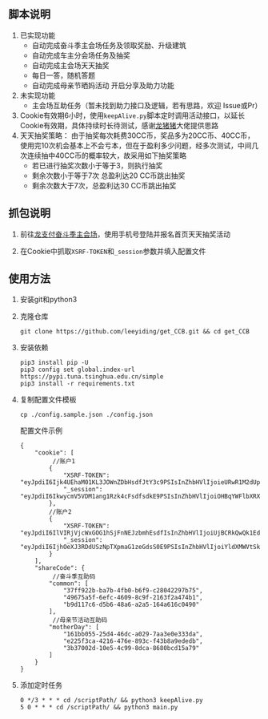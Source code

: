 ## 脚本说明

1. 已实现功能
   * 自动完成奋斗季主会场任务及领取奖励、升级建筑
   * 自动完成车主分会场任务及抽奖
   * 自动完成主会场天天抽奖
   * 每日一答，随机答题
   * 自动完成母亲节晒妈活动 开启分享及助力功能
2. 未实现功能
   * 主会场互助任务（暂未找到助力接口及逻辑，若有思路，欢迎 Issue或Pr）
3. Cookie有效期6小时，使用`keepAlive.py`脚本定时调用活动接口，以延长Cookie有效期，具体持续时长待测试，感谢[龙猪猪](https://github.com/nianyuguai)大佬提供思路
4. 天天抽奖策略：
   由于抽奖每次耗费30CC币，奖品多为20CC币、40CC币，使用完10次机会基本上不会亏本，但在于盈利多少问题，经多次测试，中间几次连续抽中40CC币的概率较大，故采用如下抽奖策略
   * 若已进行抽奖次数小于等于3，则执行抽奖
   * 剩余次数小于等于7次 总盈利达20 CC币跳出抽奖
   * 剩余次数大于7次，总盈利达30 CC币跳出抽奖

## 抓包说明

1. 前往[龙支付奋斗季主会场](https://fission-events.ccbft.com/a/91/lPYNjdmN?u=37ff922b-ba7b-4fb0-b6f9-c28042297b75)，使用手机号登陆并报名首页天天抽奖活动

2. 在Cookie中抓取`XSRF-TOKEN`和`_session`参数并填入配置文件

## 使用方法

1. 安装git和python3

2. 克隆仓库

   ```
   git clone https://github.com/leeyiding/get_CCB.git && cd get_CCB
   ```

3. 安装依赖

   ```
   pip3 install pip -U
   pip3 config set global.index-url https://pypi.tuna.tsinghua.edu.cn/simple
   pip3 install -r requirements.txt
   ```

4. 复制配置文件模板

   ```
   cp ./config.sample.json ./config.json
   ```

   配置文件示例

   ```
   {
       "cookie": [
    		//账户1   
           {
               "XSRF-TOKEN": "eyJpdiI6Ijk4UEhaM01KL3JOWnZDbHsdfJtY3c9PSIsInZhbHVlIjoieURwR1M2dUpQOUxNY28yU3p4cmduQnZTZmk5M01FQms1Z1pRM1QyNFZhaW5PUmdLYkNQWXg3NVhhZ21OSTNNM1NTTDg5eU9qb1h3V0dLWDhLT2ZyZ1JIUkFhbUJWcDl4SzlMaitLbml6QXlFNXlBOUZGdlVzVFlKa3JoNDkxb2EiLCJtYWMiOiI5MmU0YWZjZjdhYzFiMTZhN2ZhYzU0ZGYxZGEwMGU2N2NkODNkYjBlMTNjMTJkNDE3ZGNlMDAwODEwNmNjYzc0In0%3D",
               "_session": "eyJpdiI6IkwycmV5VDM1ang1Rzk4cFsdfsdkE9PSIsInZhbHVlIjoiOHBqYWFlbXRXS3E5OWVyYS9WZTFxSzRQaU12cG1NZ2lwaU5RVStlN3JFVmdkRE1mQTI1OCtma1FxanFJUTJpMWhkZ01wTHNLa3l5b0FIRGhIMlVSQSszcVJUN1ArMHAzampKbHNpTFNxTkZ3VFpVSXhzMFEydlVoaEtHZGM3MkgiLCJtYWMiOiJkNjA1MTI2MTczZmNiYzQwZmYyNDY3YjAyZjkyYzNhYjA4NTk2YjY0ZTkxZDNlNDBjODY5YzI5ODU4NjNiMzVkIn0%3D"
           },
           //账户2
           {
               "XSRF-TOKEN": "eyJpdiI6IlVIRjVjcWxGOG1hSjFnNEJzbmhEsdfIsInZhbHVlIjoiUjBCRkQwQk1EdmxxdVp4YXF2OGM3S2ZrY2ZySmVkZjhwSnZCcldqY1JNTGZXb3Rja21TM2VQazcvMVlwbzUvV2hFeDR3c0MxWEJIdUp5cWI0VTFMdDh4b3NHU2pabVJwaEF5cE9Hc1d4TkdNRWprZ0VUbktlUEJXM3lBMkNUSHciLCJtYWMiOiJlMDQ4ZjM3YzhkMWNjNGY3NTdhNGZjMWIwNjdlYzBiNzlmZTNhNDc5MTM1OWE4YThkNDRjOTEzYjRhMmQzMmExIn0%3D",
               "_session": "eyJpdiI6IjhOeXJ3RDdUSzNpTXpmaG1zeGdsS0E9PSIsInZhbHVlIjoiYldXMWVtSktId0hGazcwKzl4alVYRU80VXAwRWVXRzJLZlFpbmdUd0V6SlBZOXl5QkQyOEIxaG9lOFB6N1sdfsdfWhORGZXcTB0clZWaUppMXlHcXpKbDVFMjZHM0MzOVM3RXVhU2lIUTZyU2grTDU5RUpIbnJ4WER4NzV3b24iLCJtYWMiOiJhNmEzZDJhZWE3ZTBkMzIxNjkxNjRhYTBjYjM3ZjE2YWE0Yzc2ZDY5MmFkN2E3YTcyOGI4NDE0MjU1ZDRmNDIxIn0%3D"
           }
       ],
       "shareCode": {
        	//奋斗季互助码   
           "common": [
               "37ff922b-ba7b-4fb0-b6f9-c28042297b75",
               "49675a5f-6efc-4609-8c9f-2163f2a474b1",
               "b9d117c6-d5b6-48a6-a2a5-164a616c0490"
           ],
        	//母亲节活动互助码   
           "motherDay": [
               "161bb055-25d4-46dc-a029-7aa3e0e333da",
               "e225f3ca-4216-476e-893c-f43b8a9ededb",
               "3b37002d-10e5-4c99-8dca-8680bcd15a79"
           ]
       }
   }
   ```

5. 添加定时任务

   ```
   0 */3 * * * cd /scriptPath/ && python3 keepAlive.py 
   5 0 * * * cd /scriptPath/ && python3 main.py
   ```



